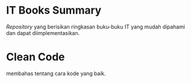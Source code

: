# IT Books Summary

*Repository* yang berisikan ringkasan buku-buku IT yang mudah dipahami dan dapat diimplementasikan.

# Clean Code

membahas tentang cara kode yang baik.
